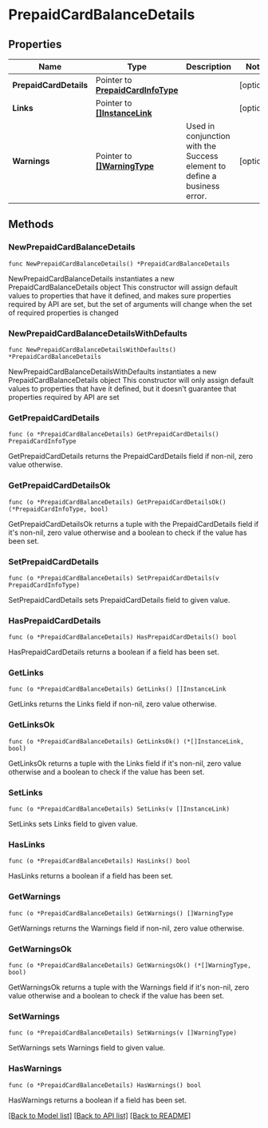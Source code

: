 # PrepaidCardBalanceDetails

## Properties

Name | Type | Description | Notes
------------ | ------------- | ------------- | -------------
**PrepaidCardDetails** | Pointer to [**PrepaidCardInfoType**](PrepaidCardInfoType.md) |  | [optional] 
**Links** | Pointer to [**[]InstanceLink**](InstanceLink.md) |  | [optional] 
**Warnings** | Pointer to [**[]WarningType**](WarningType.md) | Used in conjunction with the Success element to define a business error. | [optional] 

## Methods

### NewPrepaidCardBalanceDetails

`func NewPrepaidCardBalanceDetails() *PrepaidCardBalanceDetails`

NewPrepaidCardBalanceDetails instantiates a new PrepaidCardBalanceDetails object
This constructor will assign default values to properties that have it defined,
and makes sure properties required by API are set, but the set of arguments
will change when the set of required properties is changed

### NewPrepaidCardBalanceDetailsWithDefaults

`func NewPrepaidCardBalanceDetailsWithDefaults() *PrepaidCardBalanceDetails`

NewPrepaidCardBalanceDetailsWithDefaults instantiates a new PrepaidCardBalanceDetails object
This constructor will only assign default values to properties that have it defined,
but it doesn't guarantee that properties required by API are set

### GetPrepaidCardDetails

`func (o *PrepaidCardBalanceDetails) GetPrepaidCardDetails() PrepaidCardInfoType`

GetPrepaidCardDetails returns the PrepaidCardDetails field if non-nil, zero value otherwise.

### GetPrepaidCardDetailsOk

`func (o *PrepaidCardBalanceDetails) GetPrepaidCardDetailsOk() (*PrepaidCardInfoType, bool)`

GetPrepaidCardDetailsOk returns a tuple with the PrepaidCardDetails field if it's non-nil, zero value otherwise
and a boolean to check if the value has been set.

### SetPrepaidCardDetails

`func (o *PrepaidCardBalanceDetails) SetPrepaidCardDetails(v PrepaidCardInfoType)`

SetPrepaidCardDetails sets PrepaidCardDetails field to given value.

### HasPrepaidCardDetails

`func (o *PrepaidCardBalanceDetails) HasPrepaidCardDetails() bool`

HasPrepaidCardDetails returns a boolean if a field has been set.

### GetLinks

`func (o *PrepaidCardBalanceDetails) GetLinks() []InstanceLink`

GetLinks returns the Links field if non-nil, zero value otherwise.

### GetLinksOk

`func (o *PrepaidCardBalanceDetails) GetLinksOk() (*[]InstanceLink, bool)`

GetLinksOk returns a tuple with the Links field if it's non-nil, zero value otherwise
and a boolean to check if the value has been set.

### SetLinks

`func (o *PrepaidCardBalanceDetails) SetLinks(v []InstanceLink)`

SetLinks sets Links field to given value.

### HasLinks

`func (o *PrepaidCardBalanceDetails) HasLinks() bool`

HasLinks returns a boolean if a field has been set.

### GetWarnings

`func (o *PrepaidCardBalanceDetails) GetWarnings() []WarningType`

GetWarnings returns the Warnings field if non-nil, zero value otherwise.

### GetWarningsOk

`func (o *PrepaidCardBalanceDetails) GetWarningsOk() (*[]WarningType, bool)`

GetWarningsOk returns a tuple with the Warnings field if it's non-nil, zero value otherwise
and a boolean to check if the value has been set.

### SetWarnings

`func (o *PrepaidCardBalanceDetails) SetWarnings(v []WarningType)`

SetWarnings sets Warnings field to given value.

### HasWarnings

`func (o *PrepaidCardBalanceDetails) HasWarnings() bool`

HasWarnings returns a boolean if a field has been set.


[[Back to Model list]](../README.md#documentation-for-models) [[Back to API list]](../README.md#documentation-for-api-endpoints) [[Back to README]](../README.md)


